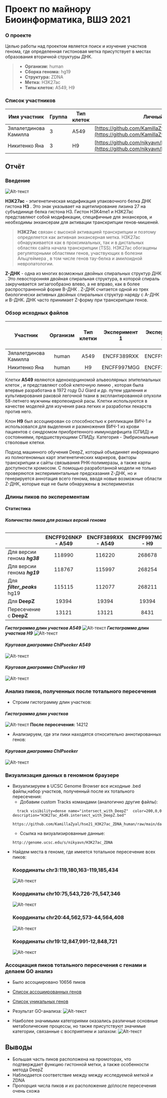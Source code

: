 # Проект по майнору Биоинформатика, ВШЭ 2021

### О проекте

 Целью работы над проектом является поиск и изучение участков генома, где определенная гистоновая метка присутствует в местах образования вторичной структуры ДНК.
> - **Организм:** human
> - **Сборка генома:** hg19
> - **Структура:** ZDNA
> - **Метка:** H3K27ac
> - **Типы клеток:** A549, H9


### Список участников

|Имя участник | Группа | Тип клеток | Личный репозиторий |
|--|--|--|--|
| Зялалетдинова Камилла | 3 | А549 | [https://github.com/KamillaZyal/hse21_H3K27ac_ZDNA_human](https://github.com/KamillaZyal/hse21_H3K27ac_ZDNA_human) |
| Никитенко Яна | 3 | H9 | [https://github.com/nikyavn/hse21_H3K27ac_ZDNA_human](https://github.com/nikyavn/hse21_H3K27ac_ZDNA_human) |



## Отчёт

### Введение
![Alt-текст](images/H3K27ac.png)

**H3K27ac** - эпигенетическая модификация упаковочного белка ДНК гистона **H3** . Это знак указывает на ацетилирование лизина 27 на субъединице белка гистона H3. Гистон H3K4me1 и H3K27ac представляют собой модификации, специфичные для энхансеров, и необходимы энхансерам для активации транскрипции генов-мишеней. 

> **H3K27ac** связан с  высокой активацией транскрипции и поэтому определяется как активная энхансерная метка. H3K27ac обнаруживается как в проксимальных, так и в дистальных областях сайта начала транскрипции (TSS).
H3K27ac обогащены регуляторными областями генов, участвующих в болезни Альцгеймера , в том числе генов тау-белка и амилоидной невропатологии.

**Z-ДНК** - одна из многих возможных двойных спиральных структур ДНК . Это левосторонняя двойная спиральная структура, в которой спираль закручивается зигзагообразно влево, а не вправо, как в более распространенной форме B-ДНК . Z-ДНК считается одной из трех биологически активных двойных спиральных структур наряду с A-ДНК и B-ДНК. ДНК часто принимает Z-форму при транскрипции генов.


### Обзор исходных файлов

| Участник | Организм | Тип клетки | Эксперимент 1 | Эксперимент 2 |Эксперименты определения вторичной стр-ры ДНК |
|--|:--:|:--:|:--:|:--:|:--:|
| Зялалетдинова Камилла | human | А549 | ENCFF389RXK | ENCFF926NKP | ZDNA_DeepZ  |
| Никитенко Яна | human | H9 | ENCFF997MGG | ENCFF365GJO | ZDNA_DeepZ  |

Клетки **А549** являются аденокорциномой альвеолярных эпителиальных клеток , и представляют собой клеточную линию , которая была впервые разработана в 1972 году DJ Giard и др. путем удаления и культивирования раковой легочной ткани в эксплантированной опухоли 58-летнего мужчины европеоидной расы. Клетки используются в качестве моделей для изучения рака легких и разработки лекарств против него. 

Клон **H9** был ассоциирован со способностью к репликации ВИЧ-1 и использовался для выделения и размножения ВИЧ-1 из крови пациентов с синдромом приобретенного иммунодефицита (СПИД) и состояниями, предшествующими СПИДу. Категория - Эмбриональные стволовые клетки. 

Подход машинного обучения DeepZ, который объединяет информацию из полногеномных карт эпигенетических маркеров, факторы транскрипции и сайты связывания РНК-полимеразы, а также карты доступности хромосом. С помощью разработанной модели не только проверяются экспериментальные предсказания Z-ДНК, но и генерируется аннотация всего генома, вводя новые возможные области Z-ДНК, которые еще не были обнаружены в экспериментах 

### Длины пиков по эксперементам
#### Статистика
###### ***Количнство пиков для разных версий генома***
| | ENCFF926NKP - А549 | ENCFF389RXK - А549 | ENCFF997MGG - H9 | ENCFF365GJO - H9 |
|----------------|:---------:|:---------:|:---------:|:---------:|
| Для версии генома ***hg38*** | 118990 | 116220 | 268678 | 227245 |
| Для версии генома ***hg19*** | 118767 | 115997 | 268254 | 226956 |
| Для ***filter_peaks*** hg19 | 115115 | 112077 | 268211 | 226934 |
| Для **DeepZ** | 19394 |19394|19394|19394|
| Пересечение с **DeepZ** | 13121 | 13121 | 8431 | 8431 |



***Гистограмма длин участков A549***
 ![Alt-текст](https://github.com/KamillaZyal/hse21_H3K27ac_ZDNA_human_group/blob/main/images/len_hist.H3K27ac_A549.intersect_with_DeepZ.png)
 ***Гистограмма длин участков H9***
 ![Alt-текст](https://github.com/KamillaZyal/hse21_H3K27ac_ZDNA_human_group/blob/main/images/len_hist.H3K27ac_H9.intersect_with_DeepZ.png)
#### ***Круговая диаграмма ChIPseeker A549***
![Alt-текст](https://github.com/KamillaZyal/hse21_H3K27ac_ZDNA_human_group/blob/main/images/chip_seeker.H3K27ac_A549.intersect_with_DeepZ.plotAnnoPie.png)
#### ***Круговая диаграмма ChIPseeker H9***
![Alt-текст](https://github.com/KamillaZyal/hse21_H3K27ac_ZDNA_human_group/blob/main/images/chip_seeker.H3K27ac_H9.intersect_with_DeepZ.plotAnnoPie.png)


### Анализ пиков, полученных после тотального пересечения
- Строим гистограмму длин участков:

 #### ***Гистограмма длин участков***
 ![Alt-текст](https://github.com/KamillaZyal/hse21_H3K27ac_ZDNA_human_group/blob/main/images/common.intersect.len_hist.DeepZ.png)
 **После пересечения:** 14212
- Анализируем, где эти пики находятся относительно аннотированных генов:

#### ***Круговая диаграмма ChIPseeker***
![Alt-текст](https://github.com/KamillaZyal/hse21_H3K27ac_ZDNA_human_group/blob/main/images/common.intersect.DeepZ.plotAnnoPie.png)
### Визуализация данных в геномном браузере
- Визуализируем в UCSC Genome Browser все исходные .bed файлы,набор участков, полученный после их тотального пересечения:
    - Добавим сustom Tracks командами (аналогично другие файлы):
    ```
      track visibility=dense name="intersect_with_DeepZ"  color=200,0,0  description="H3K27ac_A549.intersect_with_DeepZ.bed"
      https://github.com/KamillaZyal/hse21_H3K27ac_ZDNA_human/raw/main/data/H3K27ac_A549.intersect_with_DeepZ.bed
    ```
    - Ссылка на визуализированные данные:
    ```
    http://genome.ucsc.edu/s/nikyavn/H3K27ac_ZDNA
    ```
- Найдем места в геноме, где имеется тотальное пересечение всех пиков:
   ### **Координаты chr3:119,180,163-119,185,434**
   ![Alt-текст](https://github.com/KamillaZyal/hse21_H3K27ac_ZDNA_human_group/blob/main/images/intersectUCSC1.png) 
   ### **Координаты chr10:75,543,726-75,547,346**
   ![Alt-текст](https://github.com/KamillaZyal/hse21_H3K27ac_ZDNA_human_group/blob/main/images/intersectUCSC2.png) 
   ### **Координаты chr20:44,562,573-44,564,408**
   ![Alt-текст](https://github.com/KamillaZyal/hse21_H3K27ac_ZDNA_human_group/blob/main/images/GenomeBrowser5.png) 
   ### **Координаты chr19:12,847,991-12,848,721**
   ![Alt-текст](https://github.com/KamillaZyal/hse21_H3K27ac_ZDNA_human_group/blob/main/images/GenomeBrowser1.png)
### Ассоциация пиков тотального пересечения с генами и делаем GO анализ
- Было ассоциировано 10656 пиков 
- [Список ассоциированных генов](https://github.com/KamillaZyal/hse21_H3K27ac_ZDNA_human_group/blob/main/data/H3K27ac_ZDNA_merge_hg19_genes.txt)
- [Список уникальных генов](https://github.com/KamillaZyal/hse21_H3K27ac_ZDNA_human_group/blob/main/data/H3K27ac_ZDNA_merge_hg19_genes_uniq.txt)

- Результат GO-анализа:
  ![Alt-текст](https://github.com/KamillaZyal/hse21_H3K27ac_ZDNA_human_group/blob/main/images/GO.png)
- Наиболее значимыми категориями оказались различные основные метаболические процессы, но также присутствуют значимые категории, связанные с восприятием и запахом:
  ![Alt-текст](https://github.com/KamillaZyal/hse21_H3K27ac_ZDNA_human_group/blob/main/images/allGO.png) 

## Выводы

- Большая часть пиков расположена на промоторах, что подтверждает функцию гистонной метки, а также особенности метода DeepZ
- Наблюдается соответствие между между исследуемой меткой и ZDNA
- Пропорция числа пиков и их расположение до\после пересечения очень схожа
